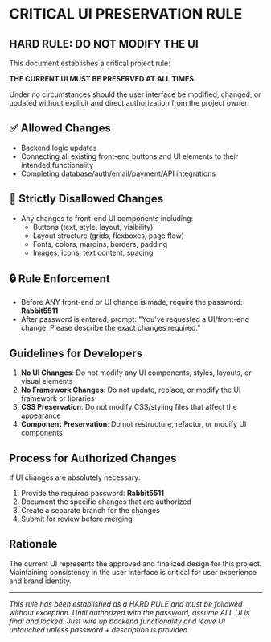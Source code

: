 # CRITICAL UI PRESERVATION RULE

## HARD RULE: DO NOT MODIFY THE UI

This document establishes a critical project rule:

**THE CURRENT UI MUST BE PRESERVED AT ALL TIMES**

Under no circumstances should the user interface be modified, changed, or updated without explicit and direct authorization from the project owner.

## ✅ Allowed Changes

- Backend logic updates
- Connecting all existing front-end buttons and UI elements to their intended functionality
- Completing database/auth/email/payment/API integrations

## 🚫 Strictly Disallowed Changes

- Any changes to front-end UI components including:
  - Buttons (text, style, layout, visibility)
  - Layout structure (grids, flexboxes, page flow)
  - Fonts, colors, margins, borders, padding
  - Images, icons, text content, spacing

## 🔒 Rule Enforcement

- Before ANY front-end or UI change is made, require the password: **Rabbit5511**
- After password is entered, prompt:
  "You've requested a UI/front-end change. Please describe the exact changes required."

## Guidelines for Developers

1. **No UI Changes**: Do not modify any UI components, styles, layouts, or visual elements
2. **No Framework Changes**: Do not update, replace, or modify the UI framework or libraries
3. **CSS Preservation**: Do not modify CSS/styling files that affect the appearance
4. **Component Preservation**: Do not restructure, refactor, or modify UI components

## Process for Authorized Changes

If UI changes are absolutely necessary:

1. Provide the required password: **Rabbit5511**
2. Document the specific changes that are authorized
3. Create a separate branch for the changes
4. Submit for review before merging

## Rationale

The current UI represents the approved and finalized design for this project. Maintaining consistency in the user interface is critical for user experience and brand identity.

---

*This rule has been established as a HARD RULE and must be followed without exception.*
*Until authorized with the password, assume ALL UI is final and locked.*
*Just wire up backend functionality and leave UI untouched unless password + description is provided.*